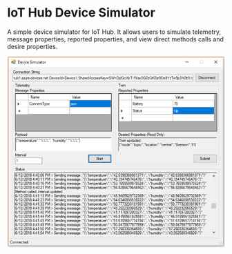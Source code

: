 # IoT Hub Device Simulator

A simple device simulator for IoT Hub. It allows users to simulate telemetry, message properties, reported properties, and view direct methods calls and desire properties.

![Screenshot](./images/screen.png)
